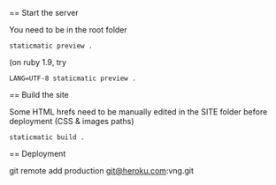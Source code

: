 == Start the server

You need to be in the root folder

    staticmatic preview .

(on ruby 1.9, try

    LANG=UTF-8 staticmatic preview .

== Build the site

Some HTML hrefs need to be manually edited in the SITE folder before deployment (CSS & images paths)

    staticmatic build .

== Deployment

  git remote add production git@heroku.com:vng.git
